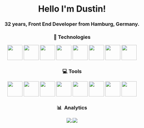 <h1 align='center'>Hello I'm Dustin!</h1>
<h3 align='center'>32 years, Front End Developer from Hamburg, Germany.</h3>

<h3 align='center'> 🚀 Technologies </h3>
<p align="center">
<a target="_blank" href="https://html.spec.whatwg.org/multipage/"><img src="https://cdn.jsdelivr.net/gh/devicons/devicon/icons/html5/html5-original.svg" width="50px"></a>
<a target="_blank" href="https://www.w3.org/Style/CSS/"><img src="https://cdn.jsdelivr.net/gh/devicons/devicon/icons/css3/css3-original.svg" width="50px"></a>
<a target="_blank" href="https://www.ecma-international.org/publications-and-standards/standards/ecma-262/"><img src="https://cdn.jsdelivr.net/gh/devicons/devicon/icons/javascript/javascript-original.svg" width="50px"></a>
<a target="_blank" href="https://sass-lang.com/"><img src="https://cdn.jsdelivr.net/gh/devicons/devicon/icons/sass/sass-original.svg" width="50px"></a>
<a target="_blank" href="https://bulma.io/"><img src="https://cdn.jsdelivr.net/gh/devicons/devicon/icons/bulma/bulma-plain.svg" width="50px"></a>
<a target="_blank" href="https://getbootstrap.com/"><img src="https://cdn.jsdelivr.net/gh/devicons/devicon/icons/bootstrap/bootstrap-original.svg" width="50px"></a>
<a target="_blank" href="https://jquery.com/"><img src="https://cdn.jsdelivr.net/gh/devicons/devicon/icons/jquery/jquery-original.svg" width="50px"></a>
<a target="_blank" href="https://vuejs.org/"><img src="https://cdn.jsdelivr.net/gh/devicons/devicon/icons/vuejs/vuejs-original.svg" width="50px"></a>
</p>

<h3 align='center'> 💻 Tools </h3>
<p align="center">
<a href="https://npmjs.com/"><img src="https://cdn.jsdelivr.net/gh/devicons/devicon/icons/npm/npm-original-wordmark.svg" width="50px"></a>
<a href="https://yarnpkg.com/"><img src="https://cdn.jsdelivr.net/gh/devicons/devicon/icons/yarn/yarn-original.svg" width="50px"></a>
<a href="https://www.ubuntu.com/"><img src="https://cdn.jsdelivr.net/gh/devicons/devicon/icons/ubuntu/ubuntu-plain.svg" width="50px"></a>
<a href="https://www.docker.com/"><img src="https://cdn.jsdelivr.net/gh/devicons/devicon/icons/docker/docker-original.svg" width="50px"></a>
<a href="https://git-scm.com/"><img src="https://cdn.jsdelivr.net/gh/devicons/devicon/icons/git/git-original.svg" width="50px"></a>
<a href="https://www.atlassian.com/de/software/jira"><img src="https://cdn.jsdelivr.net/gh/devicons/devicon/icons/jira/jira-original.svg" width="50px"></a>
<a href="https://code.visualstudio.com/"><img src="https://cdn.jsdelivr.net/gh/devicons/devicon/icons/vscode/vscode-original.svg" width="50px"></a>
<a href="https://www.google.com/intl/en_us/chrome/"><img src="https://cdn.jsdelivr.net/gh/devicons/devicon/icons/chrome/chrome-original.svg" width="50px"></a>
  
<h3 align='center'> 📊 &nbsp;Analytics </h3>
<p align="center">
<a href="https://github.com/dstN">
  <img align="center" src="https://github-readme-dstn.vercel.app/api/top-langs/?username=dstN&theme=radical&langs_count=4&count_private=true">
</a>
<a href="https://github.com/dstN">
  <img align="center" src="https://github-readme-dstn.vercel.app/api?username=dstN&theme=radical&count_private=true&show_icons=true">
</a>
</p>
